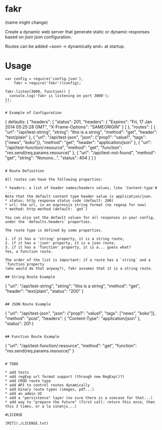 # fakr

(name might change)

Create a dynamic web server that generate static or dynamic responses based on json json configuration.

Routes can be added ~soon -> dynamically and~ at startup.

# Usage

```
var config = require('config.json'),
    fakr = require('fakr')(config);

fakr.listen(3000, function() {
  console.log('fakr is listening on port 3000');
});
``

# Example of Configuration 

```
{
  defaults: {
    "headers": [
      "status": 201,
      "headers": {
        "Expires": "Fri, 17 Jan 2014 05:25:28 GMT",
        "X-Frame-Options": "SAMEORIGIN" 
      }
    ]
  },
  "routes": [
    {
      "url": "/api/test-string",
      "string": "this is a string",
      "method": "get",
      "header": "text/plain"
    },
    {
      "url": "/api/test-json",
      "json": {"prop1": "value1", "tags": ["news", "koko"]},
      "method": "get",
      "header": "application/json"
    },
    {
      "url": "/api/test-function/:resource",
      "method": "get",
      "function": "res.send(req.params.resource)"
    },
    {
      "url": "/api/test-not-found",
      "method": "get",
      "string": "Nonono...",
      "status": 404
    }
  ]
}
```

# Route Definition

All routes can have the following properties:

* headers: a list of header names/headers values, like `Content-type`# ...
Note that the default content type header value is application/json.
* status: http response status code (default: 200)
* url: the url, in an expressjs string format (no regexp for now)
* method: http method (default: `get`)

You can also set the default values for all responses in your config,
under the `defaults.headers` properties.

The route type is defined by some properties. 

1. if it has a 'string' property, it is a string route,
2. if it has a 'json' property, it is a json route,
3. if it has a 'function' property, it is a... guess what?
Yes, a function route.

The order of the list is important: if a route has a `string` and a `function`property
(who would do that anyway?), fakr assumes that it is a string route.

## String Route Example

```
{
  "url": "/api/test-string",
  "string": "this is a string",
  "method": "get",
  "header": "text/plain",
  "status": "200"
}
```

## JSON Route Example

```
{
  "url": "/api/test-json",
  "json": {"prop1": "value1", "tags": ["news", "koko"]},
  "method": "post",
  "headers": {
    "Content-Type": "application/json"
  },
  "status": 201
}
```

## Function Route Example

```
{
  "url": "/api/test-function/:resource",
  "method": "get",
  "function": "res.send(req.params.resource)"
}
```

# TODO

* add tests
* add regExp url format support (through new RegExp()?)
* add CRUD route type
* add API to control routes dynamically
* add binary route types (images, pdf...)
* add an admin UI
* add a "persistence" layer (no sure there is a usecase for that...)
* add way to "prepare the future" (first call: return this once, then this 3 times, or a la sinonjs...)

#LICENSE

[MIT](./LICENSE.txt)
